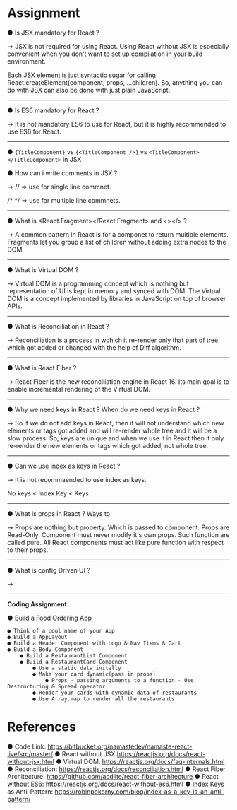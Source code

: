 # Assignment

● Is JSX mandatory for React ?

-> JSX is not required for using React. Using React without JSX is especially convenient when you don't want to set up compilation in your build environment.

Each JSX element is just syntactic sugar for calling React.createElement(component, props, ...children). So, anything you can do with JSX can also be done with just plain JavaScript.

---

● Is ES6 mandatory for React ?

-> It is not mandatory ES6 to use for React, but it is highly recommended to use ES6 for React.

---

● `{TitleComponent}` vs `{<TitleComponent />}` vs `<TitleComponent></TitleComponent>` in JSX

● How can i write comments in JSX ?

-> // => use for single line commnet.

/\* \*/ => use for multiple line commnets.

---

● What is <React.Fragment></React.Fragment> and <></> ?

-> A common pattern in React is for a componet to return multiple elements. Fragments let you group a list of children without adding extra nodes to the DOM.

---

● What is Virtual DOM ?

-> Virtual DOM is a programming concept which is nothing but representation of UI is kept in memory and synced with DOM. The Virtual DOM is a concept implemented by libraries in JavaScript on top of browser APIs.

---

● What is Reconciliation in React ?

-> Reconciliation is a process in wchich it re-render only that part of tree which got added or changed with the help of Diff algorithm.

---

● What is React Fiber ?

-> React Fiber is the new reconciliation engine in React 16. Its main goal is to enable incremental rendering of the Virtual DOM.

---

● Why we need keys in React ? When do we need keys in React ?

-> So if we do not add keys in React, then it will not understand which new elements or tags got added and will re-render whole tree and it will be a slow process. So, keys are unique and when we use it in React then it only re-render the new elements or tags which got added, not whole tree.

---

● Can we use index as keys in React ?

-> It is not recommaended to use index as keys.

No keys < Index Key < Keys

---

● What is props in React ? Ways to

-> Props are nothing but property. Which is passed to component. Props are Read-Only. Component must never modify it's own props. Such function are called pure. All React components must act like pure function with respect to their props.

---

● What is config Driven UI ?

->

---

**Coding Assignment:**

● Build a Food Ordering App

    ● Think of a cool name of your App
    ● Build a AppLayout
    ● Build a Header Component with Logo & Nav Items & Cart
    ● Build a Body Component
        ● Build a RestaurantList Component
        ● Build a RestaurantCard Component
            ● Use a static data initally
            ● Make your card dynamic(pass in props)
                ● Props - passing arguments to a function - Use Destructuring & Spread operator
            ● Render your cards with dynamic data of restaurants
            ● Use Array.map to render all the restaurants

# References

● Code Link: https://bitbucket.org/namastedev/namaste-react-live/src/master/
● React without JSX:https://reactjs.org/docs/react-without-jsx.html
● Virtual DOM: https://reactjs.org/docs/faq-internals.html
● Reconciliation: https://reactjs.org/docs/reconciliation.html
● React Fiber Architecture: https://github.com/acdlite/react-fiber-architecture
● React without ES6: https://reactjs.org/docs/react-without-es6.html
● Index Keys as Anti-Pattern: https://robinpokorny.com/blog/index-as-a-key-is-an-anti-pattern/